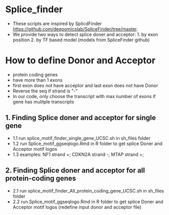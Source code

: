 # Splice_finder
* These scripts are inspired by SplicdFinder https://github.com/deepomicslab/SpliceFinder/tree/master.
* We provide two ways to detect splice doner and acceptor: 1. by exon position 2. by TF based model (models from SpliceFinder github)
# How to define Donor and Acceptor
 * protein coding genes
 * have more than 1 exons
 * first exon does not have acceptor and last exon does not have Donor
 * Reverse the seq if strand is "-"
 * In our code, only choose the transcript with max number of exons if gene has mulitple transcripts 
  
## 1. Finding Splice doner and acceptor for single gene
*   1.1 run splice_motif_finder_single_gene_UCSC.sh in sh_files folder 
*   1.2 run Splice_motif_ggseqlogo.Rmd in R folder to get splice Doner and Acceptor motif logos
*   1.3 examples: NF1 strand +; CDKN2A strand -, MTAP strand +; 
 
## 2. Finding Splice doner and acceptor for all protein-coding genes
  * 2.1 run splice_motif_finder_All_protein_coding_gene_UCSC.sh in sh_files folder
  * 2.2 run Splice_motif_ggseqlogo.Rmd in R folder to get splice Doner and Acceptor motif logos (redefine input donor and acceptor file)


